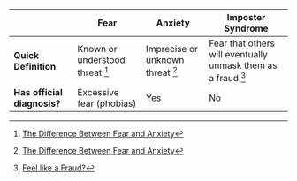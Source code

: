 

|                             | Fear                            | Anxiety                          | Imposter Syndrome                                            |
| --------------------------- | ------------------------------- | -------------------------------- | ------------------------------------------------------------ |
| **Quick Definition**        | Known or understood threat [^1] | Imprecise or unknown threat [^1] | Fear that others will eventually unmask them as a fraud.[^2] |
| **Has official diagnosis?** | Excessive fear (phobias)        | Yes                              | No                                                           |


[^1]: [The Difference Between Fear and Anxiety](https://www.verywellmind.com/fear-and-anxiety-differences-and-similarities-2584399)
[^2]: [Feel like a Fraud?](https://www.apa.org/gradpsych/2013/11/fraud)